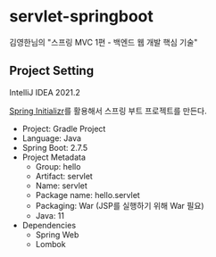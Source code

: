 # servlet-springboot
김영한님의 "스프링 MVC 1편 - 백엔드 웹 개발 핵심 기술"

## Project Setting

IntelliJ IDEA 2021.2

[Spring Initializr](https://start.spring.io/)를 활용해서 스프링 부트 프로젝트를 만든다.
+ Project: Gradle Project
+ Language: Java
+ Spring Boot: 2.7.5
+ Project Metadata
  + Group: hello
  + Artifact: servlet
  + Name: servlet
  + Package name: hello.servlet
  + Packaging: War (JSP를 실행하기 위해 War 필요)
  + Java: 11
+ Dependencies
  + Spring Web
  + Lombok
  
  

